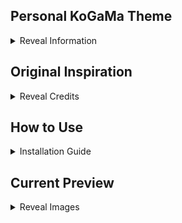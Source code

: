 
## Personal KoGaMa Theme
<details><summary>Reveal Information</summary>
<p>
* Theme created for personal usage.


Current Theme Version: 1.3
</details>


## Original Inspiration
<details><summary>Reveal Credits</summary>
<p>
This theme bases on some custom CSS made by those people: 

* Second Contributor: [IloveCry](https://github.com/ilovecry)

 [DAPY4U](https://greasyfork.org/en/users/570826-dapy-4u)
 
[Devorkk.](https://github.com/Devorkk)
 
 
 Snooth


</details>

## How to Use
<details><summary>Installation Guide</summary>

This theme is only available for Chromium.

Download [User JavaScript and CSS](https://chrome.google.com/webstore/detail/user-javascript-and-css/nbhcbdghjpllgmfilhnhkllmkecfmpld/related?hl=pl) extension to inject this script.

* Head to KoGaMa's page and click on Extension to create new user style 

 ![image](https://user-images.githubusercontent.com/96681438/202850987-ed4daa96-9a34-4254-aaab-68a42638f73f.png)
 
 * Download Source code by clicking on the button bellow: 
ㅤㅤㅤ

[<img src="https://cdn.discordapp.com/attachments/997183409900228638/997988211215306782/btn.png" width="150"/>](https://download1322.mediafire.com/j00u8d5omxbg/30ga58xzr7ihg8p/Violet.css")

* Head to your user style and paste Source Code to CSS tab on the __Right side__ and click save.


![image](https://user-images.githubusercontent.com/96681438/202851158-6b72c4cb-497b-454c-9893-b397f38c4569.png)

</details>

## Current Preview
<details><summary>Reveal Images</summary>

![image](https://user-images.githubusercontent.com/96681438/202850814-e59ec070-4f29-43cc-b01c-035a3665d573.png)
![image](https://user-images.githubusercontent.com/96681438/202850819-5d1f7e17-b75a-449d-af86-8773bd3f1829.png)
![image](https://user-images.githubusercontent.com/96681438/202850833-bb619327-a7c8-4a8d-8c99-b8b128f0bf2e.png)
![image](https://user-images.githubusercontent.com/96681438/202850840-40f052f4-c31e-401a-ba59-22e07efee3c4.png)
![image](https://user-images.githubusercontent.com/96681438/202850875-712b7aed-af01-4838-b822-479c9e04ab51.png)


</details>
























